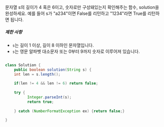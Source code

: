 

문자열 s의 길이가 4 혹은 6이고, 숫자로만 구성돼있는지 확인해주는 함수, solution을 완성하세요. 예를 들어 s가 "a234"이면 False를 리턴하고 "1234"라면 True를 리턴하면 됩니다.

##### 제한 사항

-   `s`는 길이 1 이상, 길이 8 이하인 문자열입니다.
-   `s`는 영문 알파벳 대소문자 또는 0부터 9까지 숫자로 이루어져 있습니다.


```java

class Solution {
    public boolean solution(String s) {
    int len = s.length();
        
    if(len != 4 && len != 6) return false;
        
    try {
	      Integer.parseInt(s);
	      return true;
        
    } catch (NumberFormatException ex) {return false;}
    
}

```
